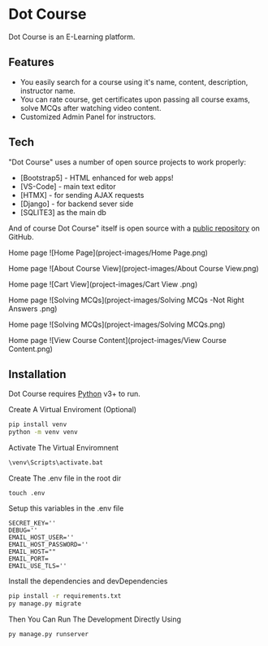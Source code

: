 # Dot Course

Dot Course is an E-Learning platform.

## Features

- You easily search for a course using it's name, content, description, instructor name.
- You can rate course, get certificates upon passing all course exams, solve MCQs after watching video content.
- Customized Admin Panel for instructors.


## Tech

"Dot Course" uses a number of open source projects to work properly:

- [Bootstrap5] - HTML enhanced for web apps!
- [VS-Code] - main text editor
- [HTMX] - for sending AJAX requests
- [Django] - for backend sever side 
- [SQLITE3] as the main db 

And of course Dot Course" itself is open source with a [public repository](https://github.com/YousefSedik/Dot-Course/) on GitHub.

Home page
![Home Page](project-images/Home Page.png)

Home page
![About Course View](project-images/About Course View.png)

Home page
![Cart View](project-images/Cart View .png)

Home page
![Solving MCQs](project-images/Solving MCQs  -Not Right Answers .png)

Home page
![Solving MCQs](project-images/Solving MCQs.png)

Home page
![View Course Content](project-images/View Course Content.png)
## Installation

Dot Course requires [Python](https://www.python.org/downloads/) v3+ to run.

Create A Virtual Enviroment (Optional)
```sh
pip install venv 
python -m venv venv
```
Activate The Virtual Enviromnent 
```sh
\venv\Scripts\activate.bat
```
Create The .env file in the root dir
```
touch .env 
```
Setup this variables in the .env file 
```
SECRET_KEY=''
DEBUG=''
EMAIL_HOST_USER=''
EMAIL_HOST_PASSWORD=''
EMAIL_HOST=""
EMAIL_PORT=   
EMAIL_USE_TLS=''
```

Install the dependencies and devDependencies
```sh
pip install -r requirements.txt
py manage.py migrate 
```
Then You Can Run The Development Directly Using
```sh
py manage.py runserver  
```

